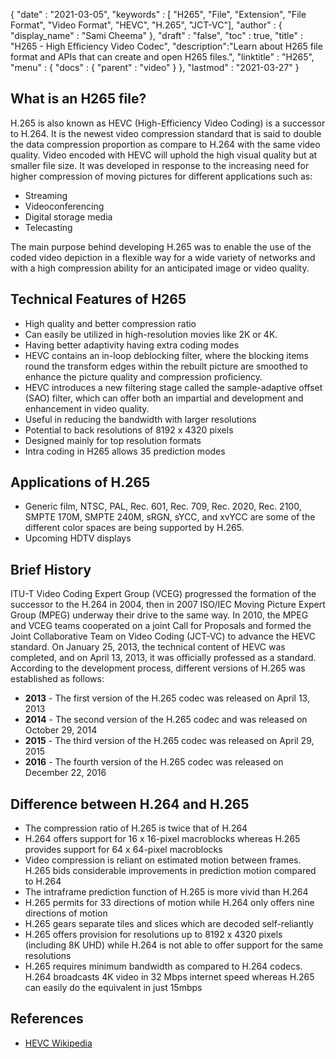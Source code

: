 {
  "date" : "2021-03-05",
  "keywords" : [ "H265", "File", "Extension", "File Format", "Video Format", "HEVC", "H.265", "JCT-VC"],
  "author" : {
    "display_name" : "Sami Cheema"
  },
  "draft" : "false",
  "toc" : true,
  "title" : "H265 - High Efficiency Video Codec",
  "description":"Learn about H265 file format and APIs that can create and open H265 files.",
  "linktitle" : "H265",
  "menu" : {
    "docs" : {
      "parent" : "video"
    }
  },
  "lastmod" : "2021-03-27"
}


## What is an H265 file?

H.265 is also known as HEVC (High-Efficiency Video Coding) is a successor to H.264. It is the newest video compression standard that is said to double the data compression proportion as compare to H.264 with the same video quality. Video encoded with HEVC will uphold the high visual quality but at smaller file size. It was developed in response to the increasing need for higher compression of moving pictures for different applications such as:

 * Streaming
 * Videoconferencing
 * Digital storage media
 * Telecasting
 
The main purpose behind developing H.265 was to enable the use of the coded video depiction in a flexible way for a wide variety of networks and with a high compression ability for an anticipated image or video quality.


## Technical Features of H265
 
 *	High quality and better compression ratio 
 *	Can easily be utilized in high-resolution movies like 2K or 4K.
 *	Having better adaptivity having extra coding modes 
 *	HEVC contains an in-loop deblocking filter, where the blocking items round the transform edges within the rebuilt picture are smoothed to enhance the picture quality and compression proficiency. 
 *	HEVC introduces a new filtering stage called the sample-adaptive offset (SAO) filter, which can offer both an impartial and development and enhancement in video quality.
 *	Useful in reducing the bandwidth with larger resolutions
 *	Potential to back resolutions of 8192 x 4320 pixels 
 *	Designed mainly for top resolution formats
 *	Intra coding in H265 allows 35 prediction modes 

 
## Applications of H.265

 *	Generic film, NTSC, PAL, Rec. 601, Rec. 709, Rec. 2020, Rec. 2100, SMPTE 170M, SMPTE 240M, sRGN, sYCC, and xvYCC are some of the different color spaces are being supported by H.265.
 *	Upcoming HDTV displays 
 
## Brief History

ITU-T Video Coding Expert Group (VCEG) progressed the formation of the successor to the H.264 in 2004, then in 2007 ISO/IEC Moving Picture Expert Group (MPEG) underway their drive to the same way. In 2010, the MPEG and VCEG teams cooperated on a joint Call for Proposals and formed the Joint Collaborative Team on Video Coding (JCT-VC) to advance the HEVC standard. On January 25, 2013, the technical content of HEVC was completed, and on April 13, 2013, it was officially professed as a standard. According to the development process, different versions of H.265 was established as follows:

 *	**2013** - The first version of the H.265 codec was released on April 13, 2013
 *	**2014** - The second version of the H.265 codec and was released on October 29, 2014
 *	**2015** - The third version of the H.265 codec was released on April 29, 2015
 *	**2016** - The fourth version of the H.265 codec was released on December 22, 2016
 
## Difference between H.264 and H.265

 *	The compression ratio of H.265 is twice that of H.264
 *	H.264 offers support for 16 x 16-pixel macroblocks whereas H.265 provides support for 64 x 64-pixel macroblocks
 *	Video compression is reliant on estimated motion between frames. H.265 bids considerable improvements in prediction motion compared to H.264
 *	The intraframe prediction function of H.265 is more vivid than H.264
 *	H.265 permits for 33 directions of motion while H.264 only offers nine directions of motion
 *	H.265 gears separate tiles and slices which are decoded self-reliantly
 *	H.265 offers provision for resolutions up to 8192 x 4320 pixels (including 8K UHD) while H.264 is not able to offer support for the same resolutions
 *	H.265 requires minimum bandwidth as compared to H.264 codecs. H.264 broadcasts 4K video in 32 Mbps internet speed whereas H.265 can easily do the equivalent in just 15mbps

## References

 * [HEVC Wikipedia](https://en.wikipedia.org/wiki/High_Efficiency_Video_Coding)
